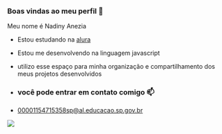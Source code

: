### Boas vindas ao meu perfil 🖤

Meu nome é Nadiny Anezia 

- Estou estudando na [alura](https://www.alura.com.br)
- Estou me desenvolvendo na linguagem javascript
- utilizo esse espaço para minha organização e compartilhamento dos meus projetos desenvolvidos

- ### você pode entrar em contato comigo 📫

- 00001154715358sp@al.educacao.sp.gov.br

![](https://media1.tenor.com/m/XAabbheOS24AAAAC/goma-happy.gif)
